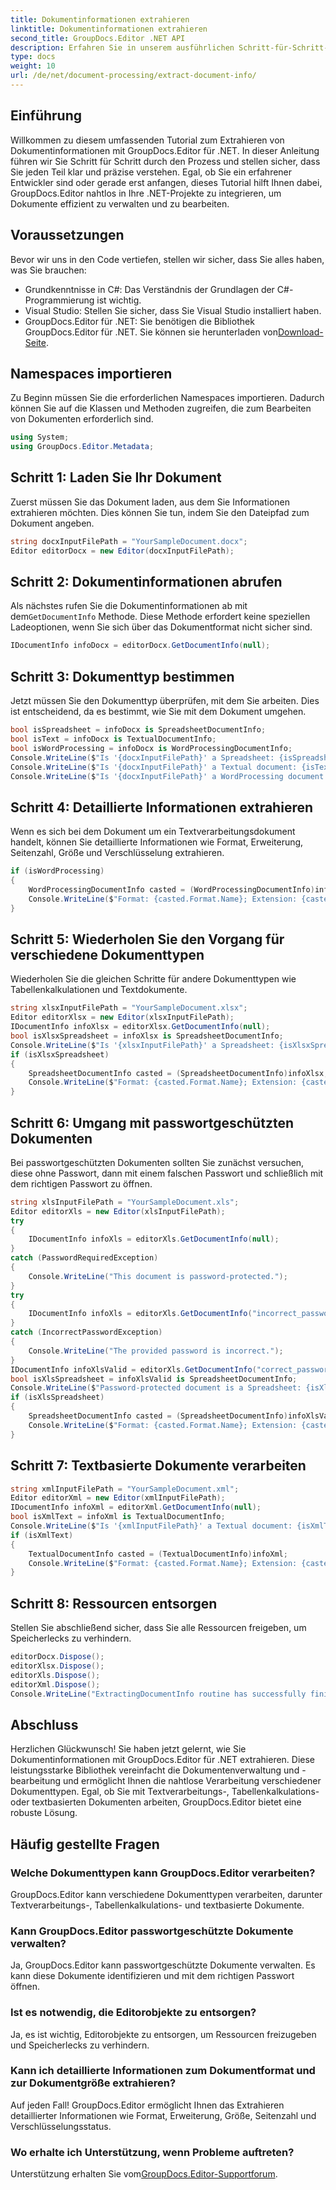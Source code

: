 ```yaml
---
title: Dokumentinformationen extrahieren
linktitle: Dokumentinformationen extrahieren
second_title: GroupDocs.Editor .NET API
description: Erfahren Sie in unserem ausführlichen Schritt-für-Schritt-Tutorial, wie Sie mit GroupDocs.Editor für .NET Dokumentinformationen extrahieren. Perfekt für die Verwaltung verschiedener Dokumenttypen.
type: docs
weight: 10
url: /de/net/document-processing/extract-document-info/
---
```

## Einführung
Willkommen zu diesem umfassenden Tutorial zum Extrahieren von Dokumentinformationen mit GroupDocs.Editor für .NET. In dieser Anleitung führen wir Sie Schritt für Schritt durch den Prozess und stellen sicher, dass Sie jeden Teil klar und präzise verstehen. Egal, ob Sie ein erfahrener Entwickler sind oder gerade erst anfangen, dieses Tutorial hilft Ihnen dabei, GroupDocs.Editor nahtlos in Ihre .NET-Projekte zu integrieren, um Dokumente effizient zu verwalten und zu bearbeiten.
## Voraussetzungen
Bevor wir uns in den Code vertiefen, stellen wir sicher, dass Sie alles haben, was Sie brauchen:
- Grundkenntnisse in C#: Das Verständnis der Grundlagen der C#-Programmierung ist wichtig.
- Visual Studio: Stellen Sie sicher, dass Sie Visual Studio installiert haben.
-  GroupDocs.Editor für .NET: Sie benötigen die Bibliothek GroupDocs.Editor für .NET. Sie können sie herunterladen von[Download-Seite](https://releases.groupdocs.com/editor/net/).
## Namespaces importieren
Zu Beginn müssen Sie die erforderlichen Namespaces importieren. Dadurch können Sie auf die Klassen und Methoden zugreifen, die zum Bearbeiten von Dokumenten erforderlich sind.
```csharp
using System;
using GroupDocs.Editor.Metadata;
```
## Schritt 1: Laden Sie Ihr Dokument
Zuerst müssen Sie das Dokument laden, aus dem Sie Informationen extrahieren möchten. Dies können Sie tun, indem Sie den Dateipfad zum Dokument angeben.
```csharp
string docxInputFilePath = "YourSampleDocument.docx";
Editor editorDocx = new Editor(docxInputFilePath);
```
## Schritt 2: Dokumentinformationen abrufen
 Als nächstes rufen Sie die Dokumentinformationen ab mit dem`GetDocumentInfo` Methode. Diese Methode erfordert keine speziellen Ladeoptionen, wenn Sie sich über das Dokumentformat nicht sicher sind.
```csharp
IDocumentInfo infoDocx = editorDocx.GetDocumentInfo(null);
```
## Schritt 3: Dokumenttyp bestimmen
Jetzt müssen Sie den Dokumenttyp überprüfen, mit dem Sie arbeiten. Dies ist entscheidend, da es bestimmt, wie Sie mit dem Dokument umgehen.
```csharp
bool isSpreadsheet = infoDocx is SpreadsheetDocumentInfo;
bool isText = infoDocx is TextualDocumentInfo;
bool isWordProcessing = infoDocx is WordProcessingDocumentInfo;
Console.WriteLine($"Is '{docxInputFilePath}' a Spreadsheet: {isSpreadsheet}");
Console.WriteLine($"Is '{docxInputFilePath}' a Textual document: {isText}");
Console.WriteLine($"Is '{docxInputFilePath}' a WordProcessing document: {isWordProcessing}");
```
## Schritt 4: Detaillierte Informationen extrahieren
Wenn es sich bei dem Dokument um ein Textverarbeitungsdokument handelt, können Sie detaillierte Informationen wie Format, Erweiterung, Seitenzahl, Größe und Verschlüsselung extrahieren.
```csharp
if (isWordProcessing)
{
    WordProcessingDocumentInfo casted = (WordProcessingDocumentInfo)infoDocx;
    Console.WriteLine($"Format: {casted.Format.Name}; Extension: {casted.Format.Extension}; Page count: {casted.PageCount}; Size: {casted.Size} bytes; Is encrypted: {casted.IsEncrypted}");
}
```
## Schritt 5: Wiederholen Sie den Vorgang für verschiedene Dokumenttypen
Wiederholen Sie die gleichen Schritte für andere Dokumenttypen wie Tabellenkalkulationen und Textdokumente.
```csharp
string xlsxInputFilePath = "YourSampleDocument.xlsx";
Editor editorXlsx = new Editor(xlsxInputFilePath);
IDocumentInfo infoXlsx = editorXlsx.GetDocumentInfo(null);
bool isXlsxSpreadsheet = infoXlsx is SpreadsheetDocumentInfo;
Console.WriteLine($"Is '{xlsxInputFilePath}' a Spreadsheet: {isXlsxSpreadsheet}");
if (isXlsxSpreadsheet)
{
    SpreadsheetDocumentInfo casted = (SpreadsheetDocumentInfo)infoXlsx;
    Console.WriteLine($"Format: {casted.Format.Name}; Extension: {casted.Format.Extension}; Tabs count: {casted.PageCount}; Size: {casted.Size} bytes; Is encrypted: {casted.IsEncrypted}");
}
```
## Schritt 6: Umgang mit passwortgeschützten Dokumenten
Bei passwortgeschützten Dokumenten sollten Sie zunächst versuchen, diese ohne Passwort, dann mit einem falschen Passwort und schließlich mit dem richtigen Passwort zu öffnen.
```csharp
string xlsInputFilePath = "YourSampleDocument.xls";
Editor editorXls = new Editor(xlsInputFilePath);
try
{
    IDocumentInfo infoXls = editorXls.GetDocumentInfo(null);
}
catch (PasswordRequiredException)
{
    Console.WriteLine("This document is password-protected.");
}
try
{
    IDocumentInfo infoXls = editorXls.GetDocumentInfo("incorrect_password");
}
catch (IncorrectPasswordException)
{
    Console.WriteLine("The provided password is incorrect.");
}
IDocumentInfo infoXlsValid = editorXls.GetDocumentInfo("correct_password");
bool isXlsSpreadsheet = infoXlsValid is SpreadsheetDocumentInfo;
Console.WriteLine($"Password-protected document is a Spreadsheet: {isXlsSpreadsheet}");
if (isXlsSpreadsheet)
{
    SpreadsheetDocumentInfo casted = (SpreadsheetDocumentInfo)infoXlsValid;
    Console.WriteLine($"Format: {casted.Format.Name}; Extension: {casted.Format.Extension}; Tabs count: {casted.PageCount}; Size: {casted.Size} bytes; Is encrypted: {casted.IsEncrypted}");
}
```
## Schritt 7: Textbasierte Dokumente verarbeiten
```csharp
string xmlInputFilePath = "YourSampleDocument.xml";
Editor editorXml = new Editor(xmlInputFilePath);
IDocumentInfo infoXml = editorXml.GetDocumentInfo(null);
bool isXmlText = infoXml is TextualDocumentInfo;
Console.WriteLine($"Is '{xmlInputFilePath}' a Textual document: {isXmlText}");
if (isXmlText)
{
    TextualDocumentInfo casted = (TextualDocumentInfo)infoXml;
    Console.WriteLine($"Format: {casted.Format.Name}; Extension: {casted.Format.Extension}; Encoding: {casted.Encoding}; Size: {casted.Size} bytes");
}
```
## Schritt 8: Ressourcen entsorgen
Stellen Sie abschließend sicher, dass Sie alle Ressourcen freigeben, um Speicherlecks zu verhindern.
```csharp
editorDocx.Dispose();
editorXlsx.Dispose();
editorXls.Dispose();
editorXml.Dispose();
Console.WriteLine("ExtractingDocumentInfo routine has successfully finished");
```
## Abschluss
Herzlichen Glückwunsch! Sie haben jetzt gelernt, wie Sie Dokumentinformationen mit GroupDocs.Editor für .NET extrahieren. Diese leistungsstarke Bibliothek vereinfacht die Dokumentenverwaltung und -bearbeitung und ermöglicht Ihnen die nahtlose Verarbeitung verschiedener Dokumenttypen. Egal, ob Sie mit Textverarbeitungs-, Tabellenkalkulations- oder textbasierten Dokumenten arbeiten, GroupDocs.Editor bietet eine robuste Lösung.
## Häufig gestellte Fragen
### Welche Dokumenttypen kann GroupDocs.Editor verarbeiten?
GroupDocs.Editor kann verschiedene Dokumenttypen verarbeiten, darunter Textverarbeitungs-, Tabellenkalkulations- und textbasierte Dokumente.
### Kann GroupDocs.Editor passwortgeschützte Dokumente verwalten?
Ja, GroupDocs.Editor kann passwortgeschützte Dokumente verwalten. Es kann diese Dokumente identifizieren und mit dem richtigen Passwort öffnen.
### Ist es notwendig, die Editorobjekte zu entsorgen?
Ja, es ist wichtig, Editorobjekte zu entsorgen, um Ressourcen freizugeben und Speicherlecks zu verhindern.
### Kann ich detaillierte Informationen zum Dokumentformat und zur Dokumentgröße extrahieren?
Auf jeden Fall! GroupDocs.Editor ermöglicht Ihnen das Extrahieren detaillierter Informationen wie Format, Erweiterung, Größe, Seitenzahl und Verschlüsselungsstatus.
### Wo erhalte ich Unterstützung, wenn Probleme auftreten?
 Unterstützung erhalten Sie vom[GroupDocs.Editor-Supportforum](https://forum.groupdocs.com/c/editor/20).